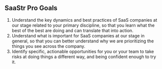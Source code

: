## SaaStr Pro Goals

1. Understand the key dynamics and best practices of SaaS companies at our stage related to your primary discipline, so that you learn what the best of the best are doing and can translate that into action.
2. Understand what is important for SaaS companies at our stage in general, so that you can better understand why we are prioritizing the things you see across the company.
3. Identify specific, actionable opportunities for you or your team to take risks at doing things a different way, and being confident enough to try it.
